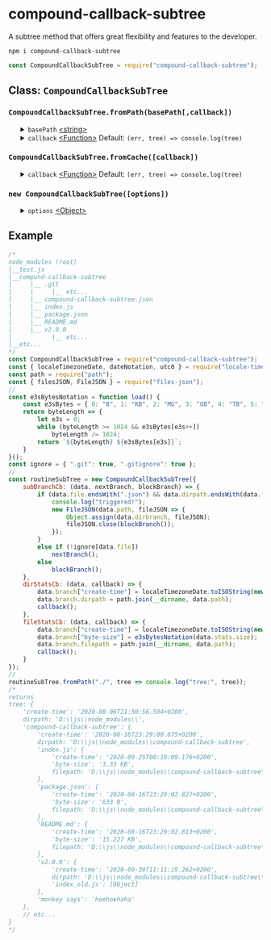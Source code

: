 # compound-callback-subtree
A subtree method that offers great flexibility and features to the developer.
<pre><code>npm i compound-callback-subtree</code></pre>
```javascript
const CompoundCallbackSubTree = require("compound-callback-subtree");
```
<h2>Class: <code>CompoundCallbackSubTree</code></h2>
<h3><code>CompoundCallbackSubTree.fromPath(basePath[,callback])</code></h3>
<ul>
    <details>
		<summary>
			<code>basePath</code> <a href="https://developer.mozilla.org/en-US/docs/Web/JavaScript/Data_structures#String_type">&lt;string&gt;</a>
		</summary>
		The <code>basepath</code> option allows the developer to specify in which base directory a subtree must be generated from.
	</details>
	<details>
		<summary>
			<code>callback</code> <a href="https://developer.mozilla.org/en-US/docs/Web/JavaScript/Reference/Global_Objects/Function">&lt;Function&gt;</a> Default: <code>(err, tree) => console.log(tree)</code>
		</summary>
    	<ul>
			<details>
				<summary>
					<code>err</code> <a href="https://developer.mozilla.org/en-US/docs/Web/JavaScript/Reference/Global_Objects/Error">&lt;Error&gt;</a>
				</summary>
				The <code>err</code> is <a href="https://developer.mozilla.org/en-US/docs/Web/JavaScript/Data_structures#Null_type">Null</a> unless the internal methods <a href="https://nodejs.org/dist/latest-v12.x/docs/api/fs.html#fs_fs_stat_path_options_callback">fs.stats()</a> or <a href="https://nodejs.org/dist/latest-v12.x/docs/api/fs.html#fs_fs_readdir_path_options_callback">fs.readdir()</a> return an error, the callback will return the error.
			</details>
			<details>
				<summary>
					<code>tree</code> <a href="https://developer.mozilla.org/en-US/docs/Web/JavaScript/Reference/Global_Objects/Object">&lt;Object&gt;</a>
				</summary>
				Check out the the example below to see a tree.
			</details>
    	</ul>
	</details>
</ul>
<h3><code>CompoundCallbackSubTree.fromCache([callback])</code></h3>
<ul>
	<details>
		<summary>
			<code>callback</code> <a href="https://developer.mozilla.org/en-US/docs/Web/JavaScript/Reference/Global_Objects/Function">&lt;Function&gt;</a> Default: <code>(err, tree) => console.log(tree)</code>
		</summary>
    	<ul>
			<details>
				<summary>
					<code>err</code> <a href="https://developer.mozilla.org/en-US/docs/Web/JavaScript/Reference/Global_Objects/Error">&lt;Error&gt;</a>
				</summary>
				The <code>err</code> is <a href="https://developer.mozilla.org/en-US/docs/Web/JavaScript/Data_structures#Null_type">Null</a> unless there is no tree in the cache, the callback will return the an error.
			</details>
			<details>
				<summary>
					<code>tree</code> <a href="https://developer.mozilla.org/en-US/docs/Web/JavaScript/Reference/Global_Objects/Object">&lt;Object&gt;</a>
				</summary>
				Check out the the example below to see a tree.
			</details>
    	</ul>
	</details>
</ul>
<h3><code>new CompoundCallbackSubTree([options])</code></h3>
<ul>
	<details>
		<summary>
			<code>options</code> <a href="https://developer.mozilla.org/en-US/docs/Web/JavaScript/Reference/Global_Objects/Object">&lt;Object&gt;</a>
		</summary>
		<ul>
			<details>
				<summary>
					<code>dirStatsCb</code> <a href="https://developer.mozilla.org/en-US/docs/Web/JavaScript/Reference/Global_Objects/Function">&lt;Function&gt;</a> Default: <code>(data, callback) => callback()</code> Optionals
				</summary>
				<ul>
					<details>
						<summary>
							<code>data</code> <a href="https://developer.mozilla.org/en-US/docs/Web/JavaScript/Reference/Global_Objects/Object">&lt;Object&gt;</a><b>Required!</b>
						</summary>
						<ul>
							<details>
								<summary>
									<code>path</code> <a href="https://developer.mozilla.org/en-US/docs/Web/JavaScript/Data_structures#String_type">&lt;string&gt;</a>
								</summary>
								The <code>path</code> property shows the <code>path</code> from the sub-directory and the developer can choose to add it the <code>branch</code> Object.
							</details>
							<details>
								<summary>
									<code>stats</code> <a href="https://nodejs.org/dist/latest-v12.x/docs/api/fs.html#fs_class_fs_stats">&lt;fs.Stats&gt;</a>
								</summary>
								The <code>stats</code> property is an <a href="https://nodejs.org/dist/latest-v12.x/docs/api/fs.html#fs_class_fs_stats">&lt;fs.Stats&gt;</a> Object and the developer can choose to add individual properties to the <code>branch</code> Object.
							</details>
							<details>
								<summary>
									<code>branch</code> <a href="https://developer.mozilla.org/en-US/docs/Web/JavaScript/Reference/Global_Objects/Object">&lt;Object&gt;</a>
								</summary>
								Check out the the example below to see the branches from a tree.
							</details>
						</ul>
					</details>
					<details>
						<summary>
							<code>callback</code> <a href="https://developer.mozilla.org/en-US/docs/Web/JavaScript/Reference/Global_Objects/Function">&lt;Function&gt;</a></code> <b>Required!</b>
						</summary>
					</details>
				</ul>
			</details>
			<details>
				<summary>
					<code>fileStatsCb</code> <a href="https://developer.mozilla.org/en-US/docs/Web/JavaScript/Reference/Global_Objects/Function">&lt;Function&gt;</a> Default: <code>(data, callback) => callback()</code> Optional
				</summary>
				<ul>
					<details>
						<summary>
							<code>data</code> <a href="https://developer.mozilla.org/en-US/docs/Web/JavaScript/Reference/Global_Objects/Object">&lt;Object&gt;</a><b>Required!</b>
						</summary>
						<ul>
							<details>
								<summary>
									<code>path</code> <a href="https://developer.mozilla.org/en-US/docs/Web/JavaScript/Data_structures#String_type">&lt;string&gt;</a>
								</summary>
								The <code>path</code> property shows the <code>path</code> from the sub-file and the developer can choose to add it the <code>branch</code> Object. The <code>path</code> from sub-files could be usefull when allowing the front-end to fetch the file's content from the back-end.
							</details>
							<details>
								<summary>
									<code>stats</code> <a href="https://nodejs.org/dist/latest-v12.x/docs/api/fs.html#fs_class_fs_stats">&lt;fs.Stats&gt;</a>
								</summary>
								The <code>stats</code> property is an <a href="https://nodejs.org/dist/latest-v12.x/docs/api/fs.html#fs_class_fs_stats">&lt;fs.Stats&gt;</a> Object and the developer can choose to add individual properties to the <code>branch</code> Object.
							</details>
							<details>
								<summary>
									<code>branch</code> <a href="https://developer.mozilla.org/en-US/docs/Web/JavaScript/Reference/Global_Objects/Object">&lt;Object&gt;</a>
								</summary>
								Check out the the example below to see the branches from a tree.
							</details>
						</ul>
					</details>
					<details>
						<summary>
							<code>callback</code> <a href="https://developer.mozilla.org/en-US/docs/Web/JavaScript/Reference/Global_Objects/Function">&lt;Function&gt;</a></code> <b>Required!</b>
						</summary>
					</details>
				</ul>
			</details>
			<details>
				<summary>
					<code>subBranchCb</code> <a href="https://developer.mozilla.org/en-US/docs/Web/JavaScript/Reference/Global_Objects/Function">&lt;Function&gt;</a> Default: <code>(data, nextBranch, blockBranch) => nextBranch()</code>
				</summary>
				<ul>
					<details>
						<summary>
							<code>data</code> <a href="https://developer.mozilla.org/en-US/docs/Web/JavaScript/Reference/Global_Objects/Object">&lt;Object&gt;</a><b>Required!</b>
						</summary>
						<ul>
							<details>
								<summary>
									<code>path</code> <a href="https://developer.mozilla.org/en-US/docs/Web/JavaScript/Data_structures#String_type">&lt;string&gt;</a>
								</summary>
								The <code>path</code> is created by passing over <code>dirpath</code> and <code>file</code> through <a href="https://nodejs.org/dist/latest-v12.x/docs/api/path.html#path_path_join_paths">path.join()</a>. This method is compatible on Windos and Linux OS.
							</details>
							<details>
								<summary>
									<code>dirpath</code> <a href="https://developer.mozilla.org/en-US/docs/Web/JavaScript/Data_structures#String_type">&lt;string&gt;</a>
								</summary>
								The <code>path</code> from the <code>dirbranch</code>.
							</details>
							<details>
								<summary>
									<code>file</code> <a href="https://developer.mozilla.org/en-US/docs/Web/JavaScript/Data_structures#String_type">&lt;string&gt;</a>
								</summary>
								The name of the file that was found from the <a href="https://nodejs.org/dist/latest-v12.x/docs/api/fs.html#fs_fs_readdir_path_options_callback">fs.readdir()</a> method that was called on the <code>path</code> from the <code>dirbranch</code>.
							</details>
							<details>
								<summary>
									<code>dirbranch</code> <a href="https://developer.mozilla.org/en-US/docs/Web/JavaScript/Reference/Global_Objects/Object">&lt;Object&gt;</a>
								</summary>
								The <code>dirbranch</code> that may or may not recursively contain the <code>file</code> as key and the next created <code>branch</code> as value, depending on wether <code>nextBranch</code> or <code>blockBranch</code> is called. The developer can choose to add additional information to the <code>dirbranch</code>. Check out the example below of how the content from a json-file (e.g. a configuration file) is added to the <code>dirbranch</code>.
							</details>
						</ul>
					</details>
					<details>
						<summary>
							<code>nextBranch</code> <a href="https://developer.mozilla.org/en-US/docs/Web/JavaScript/Reference/Global_Objects/Function">&lt;Function&gt;</a></code> <b>Required!</b>
						</summary>
						<ul>
							<details>
								<summary>
									<code>nextBranch</code> <a href="https://developer.mozilla.org/en-US/docs/Web/JavaScript/Reference/Global_Objects/Object">&lt;Object&gt;</a> | <a href="https://developer.mozilla.org/en-US/docs/Web/JavaScript/Data_structures#Undefined_type">&lt;undefined&gt;</a>
								</summary>
								In case an <a href="https://developer.mozilla.org/en-US/docs/Web/JavaScript/Reference/Global_Objects/Object">&lt;Object&gt;</a> representing the <code>nextBranch</code> is passed over as an argument to the <code>nextBranch</code> <a href="https://developer.mozilla.org/en-US/docs/Web/JavaScript/Reference/Global_Objects/Function">&lt;Function&gt;</a></code> this object will become the next branch. In case of <a href="https://developer.mozilla.org/en-US/docs/Web/JavaScript/Data_structures#Undefined_type">&lt;undefined&gt;</a> was passed over an empty Object become the next branch. The developer can choose to add additional information to the <code>nextBranch</code> <a href="https://developer.mozilla.org/en-US/docs/Web/JavaScript/Reference/Global_Objects/Object">&lt;Object&gt;</a>.
							</details>
						</ul>
						The <code>nextBranch</code> <a href="https://developer.mozilla.org/en-US/docs/Web/JavaScript/Reference/Global_Objects/Function">&lt;Function&gt;</a></code> is a callback that will trigger another recursive sub-tree process.
					</details>
					<details>
						<summary>
							<code>blockBranch</code> <a href="https://developer.mozilla.org/en-US/docs/Web/JavaScript/Reference/Global_Objects/Function">&lt;Function&gt;</a></code> Optional
						</summary>
						The <code>blockBranch</code> <a href="https://developer.mozilla.org/en-US/docs/Web/JavaScript/Reference/Global_Objects/Function">&lt;Function&gt;</a></code> is a callback that will block any further recursive sub-tree. The developer can use this and choose to ignore particular files and directories depending on the <code>name</code> of the file that is found within the <code>data</code> parameter.
					</details>
				</ul>
				After <code>dirStatsCb</code>, <a href="https://nodejs.org/dist/latest-v12.x/docs/api/fs.html#fs_fs_readdir_path_options_callback">fs.readdir()</a> will be fired to find all files contained within the directory and every file will be passed through <code>subBranchCb</code>.
			</details>
		</ul>
		A substance formed from two or more elements chemically united in fixed proportions.
	</details>
</ul>
<h2>Example</h2>

```javascript
/*
node_modules (root)
|__test.js
|__compund-callback-subtree
|     |__ .git
|     |     |__ etc... 
|     |__ compound-callback-subtree.json
|     |__ index.js
|     |__ package.json
|     |__ README.md
|     |__ v2.0.0
|           |__ etc... 
|__etc...
*/
const CompoundCallbackSubTree = require("compound-callback-subtree");
const { localeTimezoneDate, dateNotation, utc0 } = require("locale-timezone-date");
const path = require("path");
const { filesJSON, FileJSON } = require("files-json");
//
const e3sBytesNotation = function load() {
	const e3sBytes = { 0: "B", 1: "KB", 2: "MG", 3: "GB", 4: "TB", 5: "PB" };
	return byteLength => {
		let e3s = 0;
		while (byteLength >= 1024 && e3sBytes[e3s++])
			byteLength /= 1024;
		return `${byteLength} ${e3sBytes[e3s]}`;
	}
}();
const ignore = { ".git": true, ".gitignore": true };
//
const routineSubTree = new CompoundCallbackSubTree({
	subBranchCb: (data, nextBranch, blockBranch) => {
		if (data.file.endsWith(".json") && data.dirpath.endsWith(data.file.substring(0, data.file.length - 5))) {
			console.log("triggered!");
			new FileJSON(data.path, fileJSON => {
				Object.assign(data.dirbranch, fileJSON);
				fileJSON.close(blockBranch());
			});
		}
		else if (!ignore[data.file])
			nextBranch();
		else
			blockBranch();
	},
	dirStatsCb: (data, callback) => {
		data.branch["create-time"] = localeTimezoneDate.toISOString(new Date(data.stats.birthtimeMs));
		data.branch.dirpath = path.join(__dirname, data.path);
		callback();
	},
	fileStatsCb: (data, callback) => {
		data.branch["create-time"] = localeTimezoneDate.toISOString(new Date(data.stats.birthtimeMs));
		data.branch["byte-size"] = e3sBytesNotation(data.stats.size);
		data.branch.filepath = path.join(__dirname, data.path);
		callback();
	}
});
//
routineSubTree.fromPath("./", tree => console.log("tree:", tree));
/*
returns
tree: {
	'create-time': '2020-08-06T21:50:56.504+0200',
	dirpath: 'D:\\js\\node_modules\\',
	'compound-callback-subtree': {
		'create-time': '2020-08-16T23:29:00.675+0200',
		dirpath: 'D:\\js\\node_modules\\compound-callback-subtree',
		'index.js': {
			'create-time': '2020-09-25T00:10:09.176+0200',
			'byte-size': '3.33 KB',
			filepath: 'D:\\js\\node_modules\\compound-callback-subtree\\index.js'
		},
		'package.json': {
			'create-time': '2020-08-16T23:29:02.827+0200',
			'byte-size': '633 B',
			filepath: 'D:\\js\\node_modules\\compound-callback-subtree\\package.json'
		},
		'README.md': {
			'create-time': '2020-08-16T23:29:02.813+0200',
			'byte-size': '15.227 KB',
			filepath: 'D:\\js\\node_modules\\compound-callback-subtree\\README.md'
		},
		'v2.0.0': {
			'create-time': '2020-09-30T11:11:19.262+0200',
			dirpath: 'D:\\js\\node_modules\\compound-callback-subtree\\v2.0.0',
			'index_old.js': [Object]
		},
		'monkey says': 'hoehoehaha'
	},
	// etc...
}
*/
```
